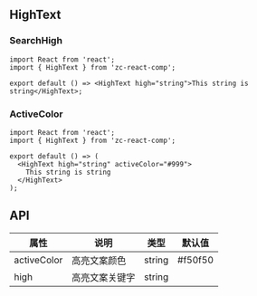 ## HighText

### SearchHigh

```tsx
import React from 'react';
import { HighText } from 'zc-react-comp';

export default () => <HighText high="string">This string is string</HighText>;
```

### ActiveColor

```tsx
import React from 'react';
import { HighText } from 'zc-react-comp';

export default () => (
  <HighText high="string" activeColor="#999">
    This string is string
  </HighText>
);
```

## API

| 属性 | 说明 | 类型 | 默认值 |
| ---- | ---- | ---- | ---- |
| activeColor | 高亮文案颜色 | string | #f50f50 |
| high | 高亮文案关键字 | string |  |

